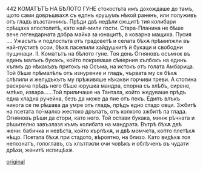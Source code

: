 ﻿442
КОМАТЪТЪ НА БѢЛОТО ГУНЕ
стокостьта имъ дохождаше до тамъ, щото сами довръшвахѫ съ едпнъ крушумъ нѣкой раненъ, или полуживъ отъ гладъ възстанникъ. Прѣди двѣ недѣли сжщитѣ тия колибари срѣщаха апостолитѣ, като най-мили гости. Стара-Планина не бѣше вече легендарната добра майка за юнацитѣ, а коварна мащиха. Пусия .... Ужасътъ и подлостьта отъ градоветѣ и селата бѣхѫ прѣмипжли въ най-пуститѣ осои, бѣхѫ паселили хайдушкитѣ ѝ букаци и свободни пущинаци.
II.
Коматътъ на бѣлото гуне.
Тоя день Огняновъ осъмнж въ единъ малъкъ букакъ, който покриваше сѣверния хълбокъ на единъ хълмъ до нѣкакъвъ притокъ на Осъма, на истокъ отъ голата Амбарица.
Той бѣше прѣмалѣлъ отъ изнурение и гладъ, чървата му се бѣхѫ слѣпили и желудъкътъ му прѣживяше нѣкакви горчиви треви.
А стотина раскрача прѣдъ него бѣше юрушка мандра, спорна съ хлѣбъ, сирене, млѣко, извара......Той приличаше на Тантала, който жедуваше прѣдъ една хладна ручейна, безъ да може да пие отъ пекъ.
Едипъ влъкъ никога се пе рѣшава да умре отъ гладъ, прѣдъ едно стадо овци. Зжбитѣ на псетата по́-малко жестоко дръпатъ, отъ колкото зжбитѣ па глада.
Огняновъ рѣши да стори, като него. Той остави букака, минж рѣчната и рѣшително завъзлазя къмъ колибата на мандрата.
Вътрѣ бѣхѫ двѣ жени: бабичка и невѣста, който кърпѣхѫ, и двѣ момчета, копто плетѣхѫ нѣщо. Псетата бѣхѫ при стадото, вѣроятно, на близо.
Като видѣхѫ тоя непознатъ, гологлавъ, съ хлътпжли очи човѣкъ и облѣченъ въ чудати дрѣхи, женитѣ испищѣхѫ.

[original](images/493.jpg)